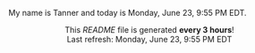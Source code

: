 My name is Tanner and today is Monday, June 23, 9:55 PM EDT.

<p align="center">This <i>README</i> file is generated <b>every 3 hours</b>!</br>Last refresh: Monday, June 23, 9:55 PM EDT<br /></p>
